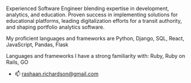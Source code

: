 Experienced Software Engineer blending expertise in development, analytics, and education. Proven success in implementing solutions for educational platforms, leading digitalization efforts for a transit authority, and shaping portfolio analytics software.
 
My proficient languages and frameworks are Python, Django, SQL, React, JavaScript, Pandas, Flask

Languages and frameworks I have a strong familiarity with: Ruby, Ruby on Rails, GO
- 📫 rashaan.richardson@gmail.com

<!---
Rashaan-Richardson/Rashaan-Richardson is a ✨ special ✨ repository because its `README.md` (this file) appears on your GitHub profile.
You can click the Preview link to take a look at your changes.
--->

